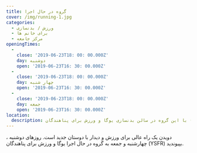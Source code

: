 ```yaml
---
title: گروه در حال اجرا
cover: /img/running-1.jpg
categories:
  - ورزش / بدنسازی
  - برای خانم ها
  - مرکز جامعه
openingTimes:
  - 
    close: '2019-06-23T18: 00: 00.000Z'
    day: دوشنبه
    open: '2019-06-23T16: 30: 00.000Z'
  - 
    close: '2019-06-23T18: 00: 00.000Z'
    day: چهار شنبه
    open: '2019-06-23T16: 30: 00.000Z'
  - 
    close: '2019-06-23T18: 00: 00.000Z'
    day: جمعه
    open: '2019-06-23T16: 30: 00.000Z'
location:
  description: با این گروه در سالن بدنسازی یوگا و ورزش برای پناهندگان (YSFR) ملاقات کنید
---
```


دویدن یک راه عالی برای ورزش و دیدار با دوستان جدید است. روزهای دوشنبه ، چهارشنبه و جمعه به گروه در حال اجرا یوگا و ورزش برای پناهندگان (YSFR) بپیوندید.